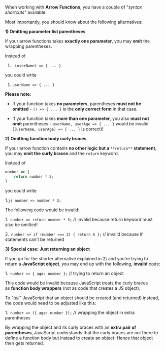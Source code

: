 When working with **Arrow Functions**, you have a couple of _"syntax shortcuts"_ available.

Most importantly, you should know about the following alternatives:

**1) Omitting parameter list parentheses**

If your arrow functions takes **exactly one parameter**, you may **omit** the wrapping parentheses.

Instead of

1. ``` (userName) => { ... }```

you could write
1. ```userName => { ... }```

**Please note:** 

- If your function takes **no parameters**, parentheses **must not be omitted** - `() => { ... }` is the **only correct form** in that case.
    
- If your function takes **more than one parameter**, you also **must not omit** parentheses - `userName, userAge => { ... }` would be invalid (`(userName, userAge) => { ... }` is correct)!
    

**2) Omitting function body curly braces**

If your arrow function contains **no other logic but a** `**return**` **statement**, you may **omit the curly braces** and the `return` keyword.

Instead of

```js 
number => { 
	return number * 3;
}
```

you could write

1.```js number => number * 3;```

The following code would be invalid:

1.``` number => return number * 3;``` // invalid because return keyword must also be omitted!

2.``` number => if (number === 2) { return 5 };``` // invalid because if statements can't be returned

**3) Special case: Just returning an object**

If you go for the shorter alternative explained in 2) and you're trying to return a **JavaScript object**, you may end up with the following, **invalid** code:

1.``` number => { age: number };``` // trying to return an object

This code would be invalid because JavaScript treats the curly braces as **function body wrappers** (not as code that creates a JS object).

To _"tell"_ JavaScript that an object should be created (and returned) instead, the code would need to be adjusted like this:

1.``` number => ({ age: number });``` // wrapping the object in extra parentheses

By wrapping the object and its curly braces with an **extra pair of parentheses**, JavaScript understands that the curly braces are not there to define a function body but instead to create an object. Hence that object then gets returned.